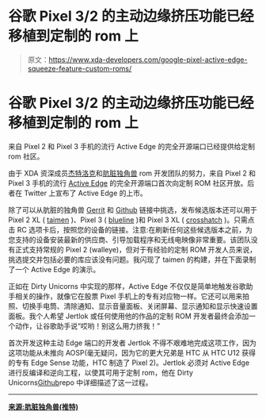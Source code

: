 # 谷歌 Pixel 3/2 的主动边缘挤压功能已经移植到定制的 rom 上

> 原文：<https://www.xda-developers.com/google-pixel-active-edge-squeeze-feature-custom-roms/>

# 谷歌 Pixel 3/2 的主动边缘挤压功能已经移植到定制的 rom 上

来自 Pixel 2 和 Pixel 3 手机的流行 Active Edge 的完全开源端口已经提供给定制 rom 社区。

由于 XDA 资深成员[杰特洛克](https://forum.xda-developers.com/member.php?u=4723245)和[肮脏独角兽](https://dirtyunicorns.com/) rom 开发团队的努力，来自 Pixel 2 和 Pixel 3 手机的流行 [Active Edge](https://www.xda-developers.com/google-pixel-2-active-edge-google-pixel-3/) 的完全开源端口首次向定制 ROM 社区开放。后者在 Twitter 上宣布了 Active Edge 的上市。

除了可以从肮脏的独角兽 [Gerrit](https://gerrit.dirtyunicorns.com/#/q/status:merged+topic:active_edge) 和 [Github](https://github.com/DirtyUnicorns/android_external_google) 链接中挑选，发布候选版本还可以用于 Pixel 2 XL ( [taimen](https://download.dirtyunicorns.com/?device=taimen#Rc) )、Pixel 3 ( [blueline](https://download.dirtyunicorns.com/?device=blueline#Rc) )和 Pixel 3 XL ( [crosshatch](https://download.dirtyunicorns.com/?device=crosshatch#Rc) )。只需点击 RC 选项卡后，按照您的设备的链接。注意:在刷新任何这些候选版本之前，为您支持的设备安装最新的供应商、引导加载程序和无线电映像非常重要。该团队没有正式支持常规的 Pixel 2 (walleye)，但对于有经验的定制 ROM 开发人员来说，挑选提交并包括必要的库应该没有问题。我闪现了 taimen 的构建，并在下面录制了一个 Active Edge 的演示。

正如在 Dirty Unicorns 中实现的那样，Active Edge 不仅仅是简单地触发谷歌助手相关的操作，就像它在股票 Pixel 手机上的专有对应物一样。它还可以用来拍照、切换手电筒、清除通知、显示音量面板、关闭屏幕、显示通知和显示快速设置面板。我个人希望 Jertlok 或任何使用他的作品的定制 ROM 开发者最终会添加一个动作，让谷歌助手说“哎哟！别这么用力挤我！”

首次开发这种主动 Edge 端口的开发者 Jertlok 不得不艰难地完成这项工作，因为这项功能从未推向 AOSP(毫无疑问，因为它的更大兄弟是 HTC 从 HTC U12 获得的专有 Edge Sense 功能，HTC 制造了 Pixel 2)。Jertlok 必须对 Active Edge 进行反编译和逆向工程，以使其可用于定制 rom，他在 Dirty Unicorns[Github](https://github.com/DirtyUnicorns/android_frameworks_base/commit/e0d49ebf2cf08593872733bbb01e40e694886d94)repo 中详细描述了这一过程。

* * *

[**来源:肮脏独角兽(推特)**](https://twitter.com/_DirtyUnicorns_/status/1095762148138074114)